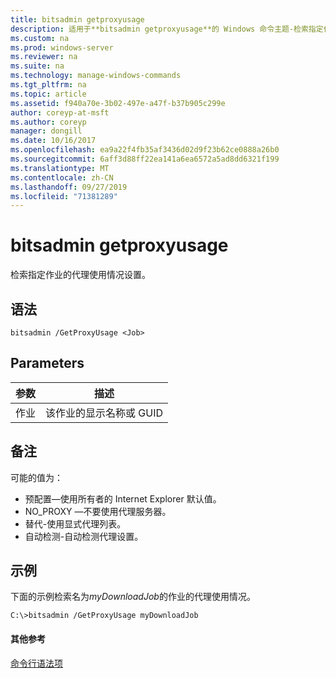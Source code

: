 ```yaml
---
title: bitsadmin getproxyusage
description: 适用于**bitsadmin getproxyusage**的 Windows 命令主题-检索指定作业的代理使用情况设置。
ms.custom: na
ms.prod: windows-server
ms.reviewer: na
ms.suite: na
ms.technology: manage-windows-commands
ms.tgt_pltfrm: na
ms.topic: article
ms.assetid: f940a70e-3b02-497e-a47f-b37b905c299e
author: coreyp-at-msft
ms.author: coreyp
manager: dongill
ms.date: 10/16/2017
ms.openlocfilehash: ea9a22f4fb35af3436d02d9f23b62ce0888a26b0
ms.sourcegitcommit: 6aff3d88ff22ea141a6ea6572a5ad8dd6321f199
ms.translationtype: MT
ms.contentlocale: zh-CN
ms.lasthandoff: 09/27/2019
ms.locfileid: "71381289"
---
```

# <a name="bitsadmin-getproxyusage"></a>bitsadmin getproxyusage



检索指定作业的代理使用情况设置。

## <a name="syntax"></a>语法

```
bitsadmin /GetProxyUsage <Job>
```

## <a name="parameters"></a>Parameters

|参数|描述|
|---------|-----------|
|作业|该作业的显示名称或 GUID|

## <a name="remarks"></a>备注

可能的值为：
-   预配置—使用所有者的 Internet Explorer 默认值。
-   NO_PROXY —不要使用代理服务器。
-   替代-使用显式代理列表。
-   自动检测-自动检测代理设置。

## <a name="BKMK_examples"></a>示例

下面的示例检索名为*myDownloadJob*的作业的代理使用情况。
```
C:\>bitsadmin /GetProxyUsage myDownloadJob
```

#### <a name="additional-references"></a>其他参考

[命令行语法项](command-line-syntax-key.md)